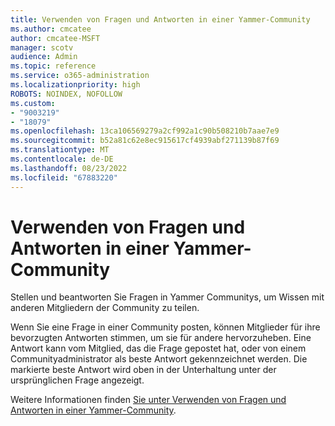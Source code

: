 ```yaml
---
title: Verwenden von Fragen und Antworten in einer Yammer-Community
ms.author: cmcatee
author: cmcatee-MSFT
manager: scotv
audience: Admin
ms.topic: reference
ms.service: o365-administration
ms.localizationpriority: high
ROBOTS: NOINDEX, NOFOLLOW
ms.custom:
- "9003219"
- "18079"
ms.openlocfilehash: 13ca106569279a2cf992a1c90b508210b7aae7e9
ms.sourcegitcommit: b52a81c62e8ec915617cf4939abf271139b87f69
ms.translationtype: MT
ms.contentlocale: de-DE
ms.lasthandoff: 08/23/2022
ms.locfileid: "67883220"
---
```

# <a name="use-questions-and-answers-in-a-yammer-community"></a>Verwenden von Fragen und Antworten in einer Yammer-Community

Stellen und beantworten Sie Fragen in Yammer Communitys, um Wissen mit anderen Mitgliedern der Community zu teilen.  

Wenn Sie eine Frage in einer Community posten, können Mitglieder für ihre bevorzugten Antworten stimmen, um sie für andere hervorzuheben. Eine Antwort kann vom Mitglied, das die Frage gepostet hat, oder von einem Communityadministrator als beste Antwort gekennzeichnet werden. Die markierte beste Antwort wird oben in der Unterhaltung unter der ursprünglichen Frage angezeigt.  

Weitere Informationen finden [Sie unter Verwenden von Fragen und Antworten in einer Yammer-Community](https://support.microsoft.com/office/use-questions-and-answers-in-a-yammer-community-a4f1b722-d1bf-42be-a592-7288c7c0b895). 